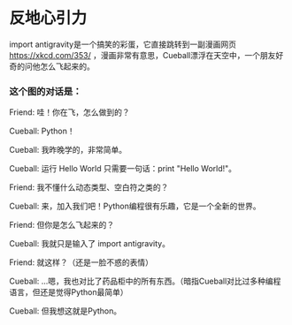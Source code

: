 # 反地心引力

import antigravity是一个搞笑的彩蛋，它直接跳转到一副漫画网页 https://xkcd.com/353/ ，漫画非常有意思，Cueball漂浮在天空中，一个朋友好奇的问他怎么飞起来的。


### 这个图的对话是：

Friend: 哇！你在飞，怎么做到的？

Cueball: Python！

Cueball: 我昨晚学的，非常简单。

Cueball: 运行 Hello World 只需要一句话：print "Hello World!"。

Friend: 我不懂什么动态类型、空白符之类的？

Cueball: 来，加入我们吧！Python编程很有乐趣，它是一个全新的世界。

Friend: 但你是怎么飞起来的？

Cueball: 我就只是输入了 import antigravity。

Friend: 就这样？（还是一脸不惑的表情）

Cueball: ...嗯，我也对比了药品柜中的所有东西。（暗指Cueball对比过多种编程语言，但还是觉得Python最简单）

Cueball: 但我想这就是Python。
